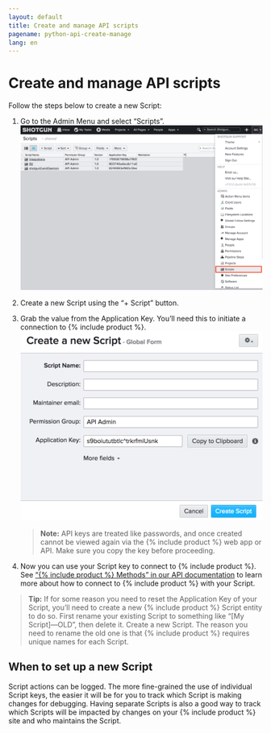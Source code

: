 ```yaml
---
layout: default
title: Create and manage API scripts
pagename: python-api-create-manage
lang: en
---
```


# Create and manage API scripts


Follow the steps below to create a new Script:

1.  Go to the Admin Menu and select “Scripts”.  
    ![Script](./images/dv-manage-scripts-script-01.png)
2.  Create a new Script using the “+ Script” button.
3.  Grab the value from the Application Key. You’ll need this to initiate a connection to {% include product %}.  
    ![Application key](./images/dv-manage-scripts-application-key-02.png)  
    
    > **Note:** API keys are treated like passwords, and once created cannot be viewed again via the {% include product %} web app or API. Make sure you copy the key before proceeding.
    
4.  Now you can use your Script key to connect to {% include product %}. See [“{% include product %} Methods” in our API documentation](http://developer.shotgridsoftware.com/python-api/reference.html#shotgun-methods) to learn more about how to connect to {% include product %} with your Script.

> **Tip:** If for some reason you need to reset the Application Key of your Script, you’ll need to create a new {% include product %} Script entity to do so. First rename your existing Script to something like “[My Script]—OLD”, then delete it. Create a new Script. The reason you need to rename the old one is that {% include product %} requires unique names for each Script.

## When to set up a new Script

Script actions can be logged. The more fine-grained the use of individual Script keys, the easier it will be for you to track which Script is making changes for debugging. Having separate Scripts is also a good way to track which Scripts will be impacted by changes on your {% include product %} site and who maintains the Script.